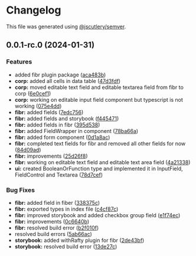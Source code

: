 # Changelog

This file was generated using [@jscutlery/semver](https://github.com/jscutlery/semver).

## 0.0.1-rc.0 (2024-01-31)


### Features

* added fibr plugin package ([aca483b](https://github.com/rhinobase/raftyui/commit/aca483b179bf4fceda1b3115f62de066e29da6de))
* **corp:** added all cells in data table ([47d3fdf](https://github.com/rhinobase/raftyui/commit/47d3fdf7a7a0d9fb180d885a0c2e1a1e19e446d6))
* **corp:** moved editable text field and editable textarea field from fibr to corp ([6e0cef1](https://github.com/rhinobase/raftyui/commit/6e0cef1fef06b96b42d89f256e01c7746d1480a4))
* **corp:** working on editable input field component but typescript is not working ([075e4dd](https://github.com/rhinobase/raftyui/commit/075e4ddc51d7d406358db262692c07608542e776))
* **fibr:** added fields ([7edc756](https://github.com/rhinobase/raftyui/commit/7edc75604dee77a3dcc6888b0008260c4787729b))
* **fibr:** added fields and storybook ([f445471](https://github.com/rhinobase/raftyui/commit/f445471f7090608e37cd503ccb0dd2271dff8f94))
* **fibr:** added fields in fibr ([395d538](https://github.com/rhinobase/raftyui/commit/395d538e2402134808ec85fd98fddef4b48a9ba0))
* **fibr:** added FieldWrapper in component ([78ba66a](https://github.com/rhinobase/raftyui/commit/78ba66a9f857f8d75c3cf92029fdaa42cc94b731))
* **fibr:** added form component ([0d1a8ac](https://github.com/rhinobase/raftyui/commit/0d1a8acac35e548fc022624cd8a5bac6ef2d900a))
* **fibr:** completed text fields for fibr and removed all other fields for now ([84d09ad](https://github.com/rhinobase/raftyui/commit/84d09ad226f78a82c9cf22dba38c5eacd90001d6))
* **fibr:** improvements ([25d26f8](https://github.com/rhinobase/raftyui/commit/25d26f82a54917b41306380a792a68f326b74f01))
* **fibr:** working on editable text field and editable text area field ([4a21338](https://github.com/rhinobase/raftyui/commit/4a213381429040c574a01f136dd534717448f381))
* **ui:** created BooleanOrFunction type and implemented it in InputField, FieldControl and Textarea ([78d7cef](https://github.com/rhinobase/raftyui/commit/78d7cef215d7ae1088580c9225d9c0aa7381446b))


### Bug Fixes

* **fibr:** added field in fiber ([338375c](https://github.com/rhinobase/raftyui/commit/338375ca112e54cff0fa56d4ec868dd38d537701))
* **fibr:** exported types in index file ([c4cf87c](https://github.com/rhinobase/raftyui/commit/c4cf87c51fd9b929d5ee09fd608641b71b7677c6))
* **fibr:** improved storybook and added checkbox group field ([e1f74ec](https://github.com/rhinobase/raftyui/commit/e1f74ecd37ef637d6d81046013e590c4ce0af751))
* **fibr:** improvements ([0c6640b](https://github.com/rhinobase/raftyui/commit/0c6640b0bfabc29633f149302b5b656c9573a4cd))
* **fibr:** resolved build error ([b2f010f](https://github.com/rhinobase/raftyui/commit/b2f010f8fccc2a0be9ef41c7a235fba8d4e4a82e))
* resolved build errors ([5ab66ac](https://github.com/rhinobase/raftyui/commit/5ab66ac2b8a7005874ce10883c24d1a0fa8c1bff))
* **storybook:** added withRafty plugin for fibr ([2de43bf](https://github.com/rhinobase/raftyui/commit/2de43bfb7b800d1fd6e58581b3d1371561b093be))
* **storybook:** resolved build error ([13de27c](https://github.com/rhinobase/raftyui/commit/13de27c40640e7e8b40f5254903ab98aa320f3e2))
